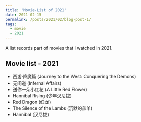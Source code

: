 ```yaml
---
title: 'Movie-List of 2021'
date: 2021-02-15
permalink: /posts/2021/02/blog-post-1/
tags:
  - movie
  - 2021
---
```


A list records part of movies that I watched in 2021.

## Movie list - 2021
- 西游·降魔篇 (Journey to the West: Conquering the Demons)
- 无间道 (Infernal Affairs)
- 送你一朵小红花 (A Little Red Flower)
- Hannibal Rising (少年汉尼拔)
- Red Dragon (红龙)
- The Silence of the Lambs (沉默的羔羊)
- Hannibal (汉尼拔)

